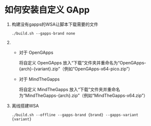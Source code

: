 # 如何安装自定义 GApp

1. 构建没有gapps的WSA让脚本下载需要的文件

     `./build.sh --gapps-brand none`
1.
     - 对于 OpenGApps

         将自定义 OpenGApps 放入“下载”文件夹并重命名为“OpenGApps-{arch}-{variant}.zip”（例如“OpenGApps-x64-pico.zip”）
     - 对于 MindTheGapps

         将自定义 MindTheGapps 放入“下载”文件夹并重命名为“MindTheGapps-{arch}.zip”（例如“MindTheGapps-x64.zip”）
1. 离线搭建WSA

     `./build.sh --offline --gapps-brand {brand} --gapps-variant {variant}`
